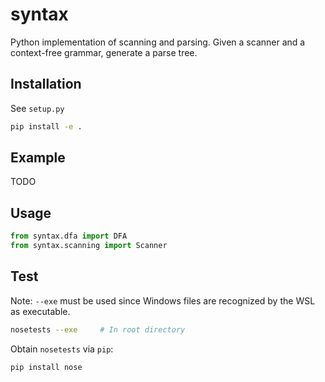 # syntax
Python implementation of scanning and parsing.  Given a scanner and a context-free grammar, generate a parse tree.


## Installation

See `setup.py`
```bash
pip install -e .
```


## Example
TODO


## Usage
```python
from syntax.dfa import DFA
from syntax.scanning import Scanner
```


## Test

Note: `--exe` must be used since Windows files are recognized by the WSL as executable.

```bash
nosetests --exe     # In root directory
```


Obtain `nosetests` via `pip`:
```bash
pip install nose
```
